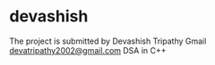 # devashish
The project is submitted by Devashish Tripathy 
Gmail devatripathy2002@gmail.com 
DSA in C++
